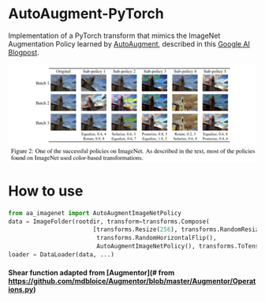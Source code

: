 # AutoAugment-PyTorch
Implementation of a PyTorch transform that mimics the ImageNet Augmentation Policy learned by [AutoAugment](https://arxiv.org/abs/1805.09501v1), described in this [Google AI Blogpost](https://ai.googleblog.com/2018/06/improving-deep-learning-performance.html).

![Examples of the best ImageNet Policy](Figure2_Paper.png)

# How to use
```python
from aa_imagenet import AutoAugmentImageNetPolicy
data = ImageFolder(rootdir, transform=transforms.Compose(
                        [transforms.Resize(256), transforms.RandomResizedCrop(224), 
                         transforms.RandomHorizontalFlip(),
                         AutoAugmentImageNetPolicy(), transforms.ToTensor()]))
loader = DataLoader(data, ...)
```

#### Shear function adapted from [Augmentor](# from https://github.com/mdbloice/Augmentor/blob/master/Augmentor/Operations.py)
